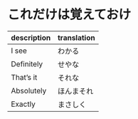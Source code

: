 # これだけは覚えておけ

| description | translation |
| ---- | ---- |
| I see    | わかる    |
| Definitely     | せやな    |
| That’s it     | それな    |
| Absolutely| ほんまそれ|
| Exactly       | まさしく  |

